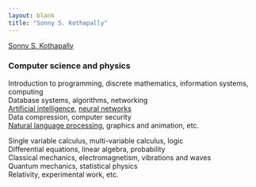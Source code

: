 ```yaml
---
layout: blank
title: "Sonny S. Kothapally"
---
```


[Sonny S. Kothapally](/)

### Computer science and physics

Introduction to programming, discrete mathematics, information systems, computing
<br/>
Database systems, algorithms, networking
<br/>
[Artificial intelligence](/csp/ai), [neural networks](/csp/nn)
<br/>
Data compression, computer security
<br/>
[Natural language processing](/csp/nlp), graphics and animation, etc.

Single variable calculus, multi-variable calculus, logic
<br/>
Differential equations, linear algebra, probability
<br/>
Classical mechanics, electromagnetism, vibrations and waves
<br/>
Quantum mechanics, statistical physics
<br/>
Relativity, experimental work, etc.

